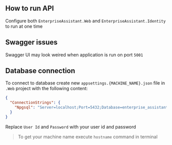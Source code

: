 ## How to run API

Configure both `EnterpriseAssistant.Web` and `EnterpriseAssistant.Identity`
to run at one time

## Swagger issues

Swagger UI may look weired when application is run on port `5001`

## Database connection

To connect to database create new
`appsettings.{MACHINE_NAME}.json` file in `.Web` project with the following content:

```json
{
  "ConnectionStrings": {
    "Npgsql": "Server=localhost;Port=5432;Database=enterprise_assistant_rba;User Id=user id;Password=password;"
  }
}
```

Replace `User Id` and `Password` with your user id and password

>To get your machine name execute
`hostname` command in terminal